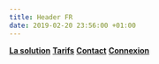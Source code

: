 ```yaml
---
title: Header FR
date: 2019-02-20 23:56:00 +01:00
---
```


__[La solution](fr#la-solution-cto-bro)__ __[Tarifs](fr#tarifs)__ __[Contact](contact-fr)__ __[Connexion](https://cto-bro.slack.com/)__
